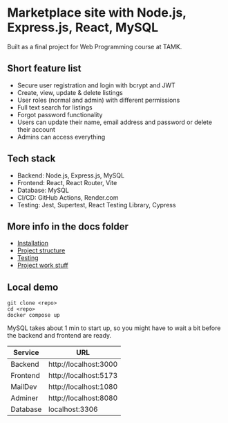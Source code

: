 # Marketplace site with Node.js, Express.js, React, MySQL

Built as a final project for Web Programming course at TAMK.

## Short feature list

- Secure user registration and login with bcrypt and JWT
- Create, view, update & delete listings
- User roles (normal and admin) with different permissions
- Full text search for listings
- Forgot password functionality
- Users can update their name, email address and password or delete their account
- Admins can access everything

## Tech stack

- Backend: Node.js, Express.js, MySQL
- Frontend: React, React Router, Vite
- Database: MySQL
- CI/CD: GitHub Actions, Render.com
- Testing: Jest, Supertest, React Testing Library, Cypress

## More info in the docs folder

- [Installation](docs/development/installation.md)
- [Project structure](docs/development/project-structure.md)
- [Testing](docs/development/testing.md)
- [Project work stuff](docs/project-work)

## Local demo

```
git clone <repo>
cd <repo>
docker compose up
```

MySQL takes about 1 min to start up, so you might have to wait a bit before the backend and frontend are ready.

| Service  | URL                   |
| -------- | --------------------- |
| Backend  | http://localhost:3000 |
| Frontend | http://localhost:5173 |
| MailDev  | http://localhost:1080 |
| Adminer  | http://localhost:8080 |
| Database | localhost:3306        |

